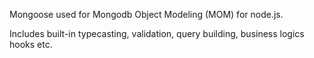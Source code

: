 Mongoose used for Mongodb Object Modeling (MOM) for node.js.

Includes built-in typecasting, validation, query building, business logics hooks etc.